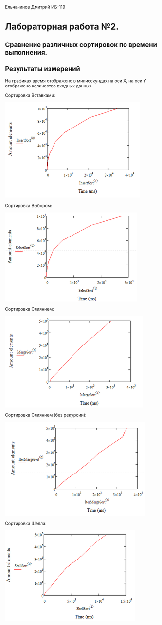 Ельчанинов Дмитрий ИБ-119
# Лабораторная работа №2.
## Сравнение различных сортировок по времени выполнения.

## Результаты измерений
На графиках время отображено в милисекундах на оси Х, на оси Y отображено количество входных данных.

Сортировка Вставками:

![1](img/insert.png)

Сортировка Выбором:

![2](img/select.png)

Сортировка Слиянием:

![3](img/merge.png)

Сортировка Слиянием (без рекурсии):

![4](img/iterMerge.png)

Сортировка Шелла:

![5](img/shell.png)
